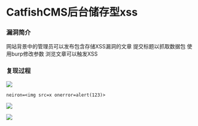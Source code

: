# CatfishCMS后台储存型xss

### 漏洞简介

网站背景中的管理员可以发布包含存储XSS漏洞的文章 提交标题以抓取数据包 使用burp修改参数 浏览文章可以触发XSS

### 复现过程

![](images/15889447054806.png)



```
neiron=<img src=x onerror=alert(123)>
```

![](images/15889447225712.png)


![](images/15889447263631.png)
